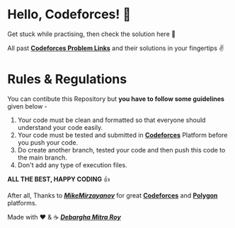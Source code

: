 # Hello, Codeforces! 👋

Get stuck while practising, then check the solution here 🙂

All past <a href = "https://codeforces.com/problemset?order=BY_RATING_ASC">**Codeforces Problem Links**</a> and their solutions in your fingertips ✌

<!-- *** -->

# Rules & Regulations

You can contibute this Repository but **you have to follow some guidelines** given below -

1. Your code must be clean and formatted so that everyone should understand your code easily.
2. Your code must be tested and submitted in <a href = "https://codeforces.com/">**Codeforces**</a> Platform before you push your code.
3. Do create another branch, tested your code and then push this code to the main branch.
4. Don't add any type of execution files.

<!-- *** -->

**ALL THE BEST, HAPPY CODING** 👍

After all, Thanks to <a href = "https://codeforces.com/profile/MikeMirzayanov">***MikeMirzayanov***</a> for great <a href = "https://codeforces.com/">**Codeforces**</a> and <a href = "https://polygon.codeforces.com/">**Polygon**</a> platforms.

Made with ❤️ & ☕ <a href = "https://codeforces.com/profile/Debargha-Mitra-Roy">***Debargha Mitra Roy***</a>
